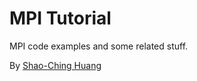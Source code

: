 # MPI Tutorial

MPI code examples and some related stuff.

By [Shao-Ching Huang](github.com/schuang)
